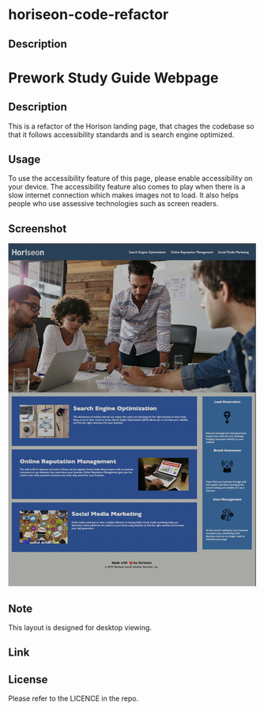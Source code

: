# horiseon-code-refactor

## Description


# Prework Study Guide Webpage

## Description
This is a refactor of the Horison landing page, that chages the codebase so that it follows accessibility standards and is search engine optimized.


## Usage
To use the accessibility feature of this page, please enable accessibility on your device. The accessibility feature also comes to play when there is a slow internet connection which makes images not to load. It also helps people who use assessive technologies such as screen readers.

## Screenshot
![Screenshot](assets/images/screenshot.png)

## Note
This layout is designed for desktop viewing.

## Link


## License

Please refer to the LICENCE in the repo.